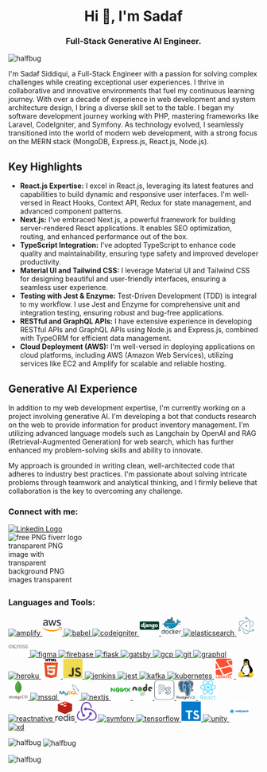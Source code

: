 <h1 align="center">Hi 👋, I'm Sadaf</h1>
<h3 align="center">Full-Stack Generative AI Engineer.</h3>

<p align="left"> <img src="https://komarev.com/ghpvc/?username=halfbug&label=Profile%20views&color=0e75b6&style=flat" alt="halfbug" /> </p>



<p>
    I'm Sadaf Siddiqui, a Full-Stack Engineer with a passion for solving complex challenges while creating exceptional user experiences. I thrive in collaborative and innovative environments that fuel my continuous learning journey. With over a decade of experience in web development and system architecture design, I bring a diverse skill set to the table. I began my software development journey working with PHP, mastering frameworks like Laravel, CodeIgniter, and Symfony. As technology evolved, I seamlessly transitioned into the world of modern web development, with a strong focus on the MERN stack (MongoDB, Express.js, React.js, Node.js).
</p>

<h2>Key Highlights</h2>
<ul>
    <li><strong>React.js Expertise:</strong> I excel in React.js, leveraging its latest features and capabilities to build dynamic and responsive user interfaces. I'm well-versed in React Hooks, Context API, Redux for state management, and advanced component patterns.</li>
    <li><strong>Next.js:</strong> I've embraced Next.js, a powerful framework for building server-rendered React applications. It enables SEO optimization, routing, and enhanced performance out of the box.</li>
    <li><strong>TypeScript Integration:</strong> I've adopted TypeScript to enhance code quality and maintainability, ensuring type safety and improved developer productivity.</li>
    <li><strong>Material UI and Tailwind CSS:</strong> I leverage Material UI and Tailwind CSS for designing beautiful and user-friendly interfaces, ensuring a seamless user experience.</li>
    <li><strong>Testing with Jest & Enzyme:</strong> Test-Driven Development (TDD) is integral to my workflow. I use Jest and Enzyme for comprehensive unit and integration testing, ensuring robust and bug-free applications.</li>
    <li><strong>RESTful and GraphQL APIs:</strong> I have extensive experience in developing RESTful APIs and GraphQL APIs using Node.js and Express.js, combined with TypeORM for efficient data management.</li>
    <li><strong>Cloud Deployment (AWS):</strong> I'm well-versed in deploying applications on cloud platforms, including AWS (Amazon Web Services), utilizing services like EC2 and Amplify for scalable and reliable hosting.</li>
</ul>

<h2>Generative AI Experience</h2>
<p>
    In addition to my web development expertise, I'm currently working on a project involving generative AI. I'm developing a bot that conducts research on the web to provide information for product inventory management. I'm utilizing advanced language models such as Langchain by OpenAI and RAG (Retrieval-Augmented Generation) for web search, which has further enhanced my problem-solving skills and ability to innovate.
</p>

<p>
    My approach is grounded in writing clean, well-architected code that adheres to industry best practices. I'm passionate about solving intricate problems through teamwork and analytical thinking, and I firmly believe that collaboration is the key to overcoming any challenge.
</p>

<h3 align="left">Connect with me:</h3>
<p align="left">
<a href="https://www.linkedin.com/in/sadafsiddiquii/" target="blank"><img loading="lazy" class="aligncenter size-medium wp-image-56269" src="https://static.licdn.com/aero-v1/sc/h/aahlc8ivbnmk0t3eyz8as5gvr" alt="Linkedin Logo" width="150" height="76" ></a>
  <br>
  <a href="https://www.fiverr.com/sadafsid?up_rollout=true" target="blank"><img class="img-responsive disableRightClick" title="free PNG fiverr logo transparent PNG image with transparent background PNG images transparent" alt="free PNG fiverr logo transparent PNG image with transparent background PNG images transparent" style="display: inline-block;" src="https://toppng.com/uploads/preview/fiverr-logo-transparent-11549536390u5hvvdkxbd.png" width="150" height="106"></a>
</p>

<h3 align="left">Languages and Tools:</h3>
<p align="left"> <a href="https://aws.amazon.com/amplify/" target="_blank"> <img src="https://docs.amplify.aws/assets/logo-dark.svg" alt="amplify" width="40" height="40"/> </a> <a href="https://aws.amazon.com" target="_blank"> <img src="https://raw.githubusercontent.com/devicons/devicon/master/icons/amazonwebservices/amazonwebservices-original-wordmark.svg" alt="aws" width="40" height="40"/> </a> <a href="https://babeljs.io/" target="_blank"> <img src="https://www.vectorlogo.zone/logos/babeljs/babeljs-icon.svg" alt="babel" width="40" height="40"/> </a> <a href="https://codeigniter.com" target="_blank"> <img src="https://cdn.worldvectorlogo.com/logos/codeigniter.svg" alt="codeigniter" width="40" height="40"/> </a> <a href="https://www.djangoproject.com/" target="_blank"> <img src="https://raw.githubusercontent.com/devicons/devicon/master/icons/django/django-original.svg" alt="django" width="40" height="40"/> </a> <a href="https://www.docker.com/" target="_blank"> <img src="https://raw.githubusercontent.com/devicons/devicon/master/icons/docker/docker-original-wordmark.svg" alt="docker" width="40" height="40"/> </a> <a href="https://www.elastic.co" target="_blank"> <img src="https://www.vectorlogo.zone/logos/elastic/elastic-icon.svg" alt="elasticsearch" width="40" height="40"/> </a> <a href="https://www.electronjs.org" target="_blank"> <img src="https://raw.githubusercontent.com/devicons/devicon/master/icons/electron/electron-original.svg" alt="electron" width="40" height="40"/> </a> <a href="https://expressjs.com" target="_blank"> <img src="https://raw.githubusercontent.com/devicons/devicon/master/icons/express/express-original-wordmark.svg" alt="express" width="40" height="40"/> </a> <a href="https://www.figma.com/" target="_blank"> <img src="https://www.vectorlogo.zone/logos/figma/figma-icon.svg" alt="figma" width="40" height="40"/> </a> <a href="https://firebase.google.com/" target="_blank"> <img src="https://www.vectorlogo.zone/logos/firebase/firebase-icon.svg" alt="firebase" width="40" height="40"/> </a> <a href="https://flask.palletsprojects.com/" target="_blank"> <img src="https://www.vectorlogo.zone/logos/pocoo_flask/pocoo_flask-icon.svg" alt="flask" width="40" height="40"/> </a> <a href="https://www.gatsbyjs.com/" target="_blank"> <img src="https://www.vectorlogo.zone/logos/gatsbyjs/gatsbyjs-icon.svg" alt="gatsby" width="40" height="40"/> </a> <a href="https://cloud.google.com" target="_blank"> <img src="https://www.vectorlogo.zone/logos/google_cloud/google_cloud-icon.svg" alt="gcp" width="40" height="40"/> </a> <a href="https://git-scm.com/" target="_blank"> <img src="https://www.vectorlogo.zone/logos/git-scm/git-scm-icon.svg" alt="git" width="40" height="40"/> </a> <a href="https://graphql.org" target="_blank"> <img src="https://www.vectorlogo.zone/logos/graphql/graphql-icon.svg" alt="graphql" width="40" height="40"/> </a> <a href="https://heroku.com" target="_blank"> <img src="https://www.vectorlogo.zone/logos/heroku/heroku-icon.svg" alt="heroku" width="40" height="40"/> </a> <a href="https://www.w3.org/html/" target="_blank"> <img src="https://raw.githubusercontent.com/devicons/devicon/master/icons/html5/html5-original-wordmark.svg" alt="html5" width="40" height="40"/> </a> <a href="https://developer.mozilla.org/en-US/docs/Web/JavaScript" target="_blank"> <img src="https://raw.githubusercontent.com/devicons/devicon/master/icons/javascript/javascript-original.svg" alt="javascript" width="40" height="40"/> </a> <a href="https://www.jenkins.io" target="_blank"> <img src="https://www.vectorlogo.zone/logos/jenkins/jenkins-icon.svg" alt="jenkins" width="40" height="40"/> </a> <a href="https://jestjs.io" target="_blank"> <img src="https://www.vectorlogo.zone/logos/jestjsio/jestjsio-icon.svg" alt="jest" width="40" height="40"/> </a> <a href="https://kafka.apache.org/" target="_blank"> <img src="https://www.vectorlogo.zone/logos/apache_kafka/apache_kafka-icon.svg" alt="kafka" width="40" height="40"/> </a> <a href="https://kubernetes.io" target="_blank"> <img src="https://www.vectorlogo.zone/logos/kubernetes/kubernetes-icon.svg" alt="kubernetes" width="40" height="40"/> </a> <a href="https://laravel.com/" target="_blank"> <img src="https://raw.githubusercontent.com/devicons/devicon/master/icons/laravel/laravel-plain-wordmark.svg" alt="laravel" width="40" height="40"/> </a> <a href="https://www.linux.org/" target="_blank"> <img src="https://raw.githubusercontent.com/devicons/devicon/master/icons/linux/linux-original.svg" alt="linux" width="40" height="40"/> </a> <a href="https://www.mongodb.com/" target="_blank"> <img src="https://raw.githubusercontent.com/devicons/devicon/master/icons/mongodb/mongodb-original-wordmark.svg" alt="mongodb" width="40" height="40"/> </a> <a href="https://www.microsoft.com/en-us/sql-server" target="_blank"> <img src="https://cdn.worldvectorlogo.com/logos/microsoft-sql-server.svg" alt="mssql" width="40" height="40"/> </a> <a href="https://www.mysql.com/" target="_blank"> <img src="https://raw.githubusercontent.com/devicons/devicon/master/icons/mysql/mysql-original-wordmark.svg" alt="mysql" width="40" height="40"/> </a> <a href="https://nextjs.org/" target="_blank"> <img src="https://cdn.worldvectorlogo.com/logos/nextjs-3.svg" alt="nextjs" width="40" height="40"/> </a> <a href="https://www.nginx.com" target="_blank"> <img src="https://raw.githubusercontent.com/devicons/devicon/master/icons/nginx/nginx-original.svg" alt="nginx" width="40" height="40"/> </a> <a href="https://nodejs.org" target="_blank"> <img src="https://raw.githubusercontent.com/devicons/devicon/master/icons/nodejs/nodejs-original-wordmark.svg" alt="nodejs" width="40" height="40"/> </a> <a href="https://www.photoshop.com/en" target="_blank"> <img src="https://raw.githubusercontent.com/devicons/devicon/master/icons/photoshop/photoshop-line.svg" alt="photoshop" width="40" height="40"/> </a> <a href="https://www.postgresql.org" target="_blank"> <img src="https://raw.githubusercontent.com/devicons/devicon/master/icons/postgresql/postgresql-original-wordmark.svg" alt="postgresql" width="40" height="40"/> </a> <a href="https://reactjs.org/" target="_blank"> <img src="https://raw.githubusercontent.com/devicons/devicon/master/icons/react/react-original-wordmark.svg" alt="react" width="40" height="40"/> </a> <a href="https://reactnative.dev/" target="_blank"> <img src="https://reactnative.dev/img/header_logo.svg" alt="reactnative" width="40" height="40"/> </a> <a href="https://redis.io" target="_blank"> <img src="https://raw.githubusercontent.com/devicons/devicon/master/icons/redis/redis-original-wordmark.svg" alt="redis" width="40" height="40"/> </a> <a href="https://redux.js.org" target="_blank"> <img src="https://raw.githubusercontent.com/devicons/devicon/master/icons/redux/redux-original.svg" alt="redux" width="40" height="40"/> </a> <a href="https://symfony.com" target="_blank"> <img src="https://symfony.com/logos/symfony_black_03.svg" alt="symfony" width="40" height="40"/> </a> <a href="https://www.tensorflow.org" target="_blank"> <img src="https://www.vectorlogo.zone/logos/tensorflow/tensorflow-icon.svg" alt="tensorflow" width="40" height="40"/> </a> <a href="https://www.typescriptlang.org/" target="_blank"> <img src="https://raw.githubusercontent.com/devicons/devicon/master/icons/typescript/typescript-original.svg" alt="typescript" width="40" height="40"/> </a> <a href="https://unity.com/" target="_blank"> <img src="https://www.vectorlogo.zone/logos/unity3d/unity3d-icon.svg" alt="unity" width="40" height="40"/> </a> <a href="https://webpack.js.org" target="_blank"> <img src="https://raw.githubusercontent.com/devicons/devicon/d00d0969292a6569d45b06d3f350f463a0107b0d/icons/webpack/webpack-original-wordmark.svg" alt="webpack" width="40" height="40"/> </a> <a href="https://www.adobe.com/products/xd.html" target="_blank"> <img src="https://cdn.worldvectorlogo.com/logos/adobe-xd.svg" alt="xd" width="40" height="40"/> </a> </p>

<p><img align="left" src="https://github-readme-stats.vercel.app/api/top-langs?username=halfbug&show_icons=true&locale=en&layout=compact" alt="halfbug" /></p>

<p>&nbsp;<img align="center" src="https://github-readme-stats.vercel.app/api?username=halfbug&show_icons=true&locale=en" alt="halfbug" /></p>

<p><img align="center" src="https://github-readme-streak-stats.herokuapp.com/?user=halfbug&" alt="halfbug" /></p>

